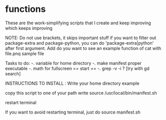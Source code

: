 # functions
These are the work-simplifying scripts that I create and keep improving which keeps improving


NOTE: Do not use brackets, it skips important stuff if you want to filter out package-extra and package-python, you can do 'package-extra|python' after first argument. Add do you want to see an example function of cat with file.pnq sample file

Tasks to do:
-. variable for home directory
-. make manifest proper executable
-. math for fullscreen == start ==
-. grep -v -i ? [try with gd search]

INSTRUCTIONS TO INSTALL :
Write your home directory
example

copy this script to one of your path
write source /usr/local/bin/manifest.sh

restart terminal


If you want to avoid restarting terminal,
just do source manifest.sh
